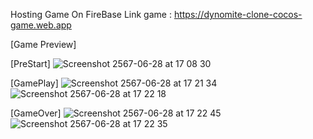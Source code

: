 
Hosting Game On FireBase
Link game : https://dynomite-clone-cocos-game.web.app

[Game Preview]

[PreStart]
![Screenshot 2567-06-28 at 17 08 30](https://github.com/thanonup/dynomite-clone-cocos/assets/60838971/acb69195-283f-414d-8183-89f764e91fc1)

[GamePlay]
![Screenshot 2567-06-28 at 17 21 34](https://github.com/thanonup/dynomite-clone-cocos/assets/60838971/9534bc06-b723-4b87-9c06-e0e16144ff27)
![Screenshot 2567-06-28 at 17 22 18](https://github.com/thanonup/dynomite-clone-cocos/assets/60838971/684880fc-68ec-40d5-8414-59944f9aaac9)

[GameOver]
![Screenshot 2567-06-28 at 17 22 45](https://github.com/thanonup/dynomite-clone-cocos/assets/60838971/2993d357-9960-4c5a-be64-93a727e64c76)
![Screenshot 2567-06-28 at 17 22 35](https://github.com/thanonup/dynomite-clone-cocos/assets/60838971/51bfbd08-4765-42bb-8328-48e0f4a68dff)
